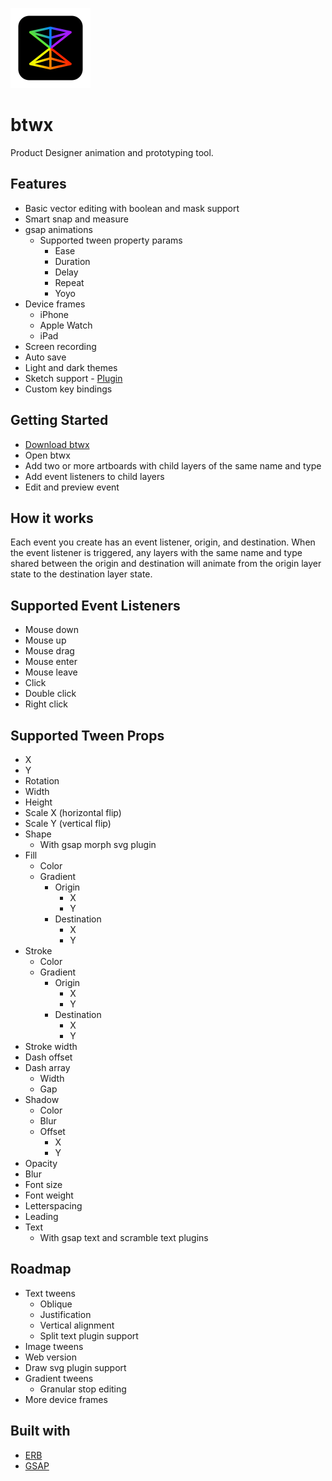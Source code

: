 ![icon](assets/icons/128x128.png)

# btwx

Product Designer animation and prototyping tool.

## Features

- Basic vector editing with boolean and mask support
- Smart snap and measure
- gsap animations
  - Supported tween property params
    - Ease
    - Duration
    - Delay
    - Repeat
    - Yoyo
- Device frames
  - iPhone
  - Apple Watch
  - iPad
- Screen recording
- Auto save
- Light and dark themes
- Sketch support - [Plugin](https://github.com/endswithak/btwx-sketch-plugin)
- Custom key bindings

## Getting Started

- [Download btwx](../../releases/v1.0.1-beta/download/btwx-v1.0.1-beta.zip)
- Open btwx
- Add two or more artboards with child layers of the same name and type
- Add event listeners to child layers
- Edit and preview event

## How it works

Each event you create has an event listener, origin, and destination. When the event listener is triggered, any layers with the same name and type shared between the origin and destination will animate from the origin layer state to the destination layer state.

## Supported Event Listeners

- Mouse down
- Mouse up
- Mouse drag
- Mouse enter
- Mouse leave
- Click
- Double click
- Right click

## Supported Tween Props

- X
- Y
- Rotation
- Width
- Height
- Scale X (horizontal flip)
- Scale Y (vertical flip)
- Shape
  - With gsap morph svg plugin
- Fill
  - Color
  - Gradient
    - Origin
      - X
      - Y
    - Destination
      - X
      - Y
- Stroke
  - Color
  - Gradient
    - Origin
      - X
      - Y
    - Destination
      - X
      - Y
- Stroke width
- Dash offset
- Dash array
  - Width
  - Gap
- Shadow
  - Color
  - Blur
  - Offset
    - X
    - Y
- Opacity
- Blur
- Font size
- Font weight
- Letterspacing
- Leading
- Text
  - With gsap text and scramble text plugins

## Roadmap

- Text tweens
  - Oblique
  - Justification
  - Vertical alignment
  - Split text plugin support
- Image tweens
- Web version
- Draw svg plugin support
- Gradient tweens
  - Granular stop editing
- More device frames

## Built with

- [ERB](https://github.com/electron-react-boilerplate/electron-react-boilerplate)
- [GSAP](https://greensock.com/)